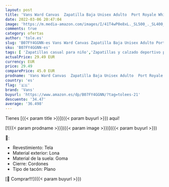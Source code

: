 ```yaml
---
layout: post
title: 'Vans Ward Canvas  Zapatilla Baja Unisex Adulto  Port Royale White  39 EU'
date: 2022-03-06 20:47:04
image: 'https://m.media-amazon.com/images/I/41T4wP0e8xL._SL500_._SL400_.jpg'
comments: true
category: ofertas
author: 'tole.es'
slug: 'B07FY4GGNN-es Vans Ward Canvas Zapatilla Baja Unisex Adulto Port Royale...'
sku: 'B07FY4GGNN-es'
tags: [ 'Zapatillas casual para niño','Zapatillas y calzado deportivo para Niño','Zapatos','Zapatos - Niños','Zapatos y complementos','vans','zapatilla', ]
actualPrice: 29.49 EUR
currency: EUR
price: 29.49
comparePrice: 45.0 EUR
prodname: 'Vans Ward Canvas  Zapatilla Baja Unisex Adulto  Port Royale White  39 EU'
country: 'es'
flag: '🇪🇸'
brand: 'Vans'
buyurl: 'https://www.amazon.es/dp/B07FY4GGNN/?tag=tolees-21'
descuento: '34.47'
average: '36.498'
---
```


Tienes [{{< param title >}}]({{< param buyurl >}}) aqui!

[![{{< param prodname >}}]({{< param image >}})]({{< param buyurl >}})

🔎:

- Revestimiento: Tela
- Material exterior: Lona
- Material de la suela: Goma
- Cierre: Cordones
- Tipo de tacón: Plano

[🛒 Comprar!!!]({{< param buyurl >}})
